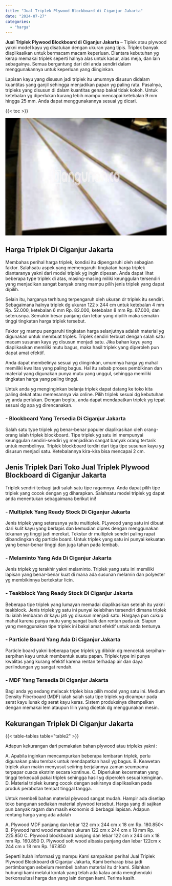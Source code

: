 ```yaml
---
title: "Jual Triplek Plywood Blockboard di Ciganjur Jakarta"
date: "2024-07-27"
categories: 
  - "harga"
---
```


**Jual Triplek Plywood Blockboard di Ciganjur Jakarta** – Tiplek atau plywood yakni model kayu yg disatukan dengan ukuran yang tipis. Triplek banyak diaplikasikan untuk bermacam macam keperluan. Diantara kebutuhan yg kerap memakai triplek seperti halnya alas untuk kasur, alas meja, dan lain sebagainya. Semua bergantung dari diri anda sendiri dalam menggunakannya untuk keperluan yang diinginkan.

Lapisan kayu yang disusun jadi triplek itu umumnya disusun didalam kuantitas yang ganjil sehingga menjadikan papan yg paling rata. Pasalnya, tripleks yang disusun di dalam kuantitas genap bakal tidak kokoh. Untuk ketebalan yg diperlukan kurang lebih mampu mencapai ketebalan 9 mm hingga 25 mm. Anda dapat menggunakannya sesuai yg dicari.

{{< toc >}}

![Jual Triplek Plywood Blockboard di Ciganjur Jakarta](/images/jual-triplek-murah-24.png)

## Harga Triplek Di Ciganjur Jakarta

Membahas perihal harga triplek, kondisi itu dipengaruhi oleh sebagian faktor. Salahsatu aspek yang memengaruhi tingkatan harga triplek diantaranya yakni dari model triplek yg ingin dipesan. Anda dapat lihat beberapa type triplek di atas, masing-masing miliki keunggulan tersendiri yang menjadikan sangat banyak orang mampu pilih jenis triplek yang dapat dipilih.

Selain itu, harganya terhitung terpengaruh oleh ukuran dr triplek itu sendiri. Sebagaimana halnya triplek dg ukuran 122 x 244 cm untuk ketebalan 4 mm Rp. 52.000, ketebalan 6 mm Rp. 82.000, ketebalan 8 mm Rp. 87.000, dan seterusnya. Semakin besar panjang dan lebar yang dipilih maka semakin tinggi tingkatan harga triplek tersebut.

Faktor yg mampu pengaruhi tingkatan harga selanjutnya adalah material yg digunakan untuk membuat triplek. Triplek sendiri terbuat dengan salah satu macam susunan kayu yg disusun menjadi satu. Jika bahan kayu yang diaplikasikan memiliki mutu bagus, maka hasil triplek yang diperoleh pun dapat amat efektif.

Anda dapat membelinya sesuai yg diinginkan, umumnya harga yg mahal memiliki kwalitas yang paling bagus. Hal itu sebab proses pembikinan dan material yang digunakan punya mutu yang unggul, sehingga memiliki tingkatan harga yang paling tinggi.

Untuk anda yg menginginkan belanja triplek dapat datang ke toko kita paling dekat atau memesannya via online. Pilih triplek sesuai dg kebutuhan yg anda perlukan. Dengan begitu, anda dapat mendapatkan triplek yg tepat sesuai dg apa yg direncanakan.

### \- Blockboard Yang Tersedia Di Ciganjur Jakarta

Salah satu type triplek yg benar-benar populer diaplikasikan oleh orang-orang ialah triplek blockboard. Tipe triplek yg satu ini mempunyai keunggulan sendiri-sendiri yg menjadikan sangat banyak orang tertarik untuk membelinya. Triplek blockboard terdiri dari tiga tipe susunan kayu yg disusun menjadi satu. Ketebalannya kira-kira bisa mencapai 2 cm.

## Jenis Triplek Dari Toko Jual Triplek Plywood Blockboard di Ciganjur Jakarta

Triplek sendiri terbagi jadi salah satu tipe ragamnya. Anda dapat pilih tipe triplek yang cocok dengan yg diharapkan. Salahsatu model triplek yg dapat anda menentukan sebagaimana berikut ini!

### \- Multiplek Yang Ready Stock Di Ciganjur Jakarta

Jenis triplek yang seterusnya yaitu multiplek. PLywood yang satu ini dibuat dari kulit kayu yang berlapis dan kemudian dipres dengan menggunakan tekanan yg tinggi jadi merekat. Tekstur dr multiplek sendiri paling rapat dibandingkan dg particle board. Untuk triplek yang satu ini punyai kekuatan yang benar-benar tinggi dan juga tahan pada lembab.

### \- Melaminto Yang Ada Di Ciganjur Jakarta

Jenis triplek yg terakhir yakni melaminto. Triplek yang satu ini memiliki lapisan yang benar-benar kuat di mana ada susunan melamin dan polyester yg membikinnya bertekstur licin.

### \- Teakblock Yang Ready Stock Di Ciganjur Jakarta

Beberapa tipe triplek yang lumayan memadai diaplikasikan setelah itu yakni teakblock. Jenis triplek yg satu ini punyai kelebihan tersendiri dimana triplek itu ialah lembaran dr kayu jati yg disusun menjadi satu. Hargaya pun cukup mahal karena punya mutu yang sangat baik dan rentan pada air. Siapun yang menggunakan tipe triplek ini bakal amat efektif untuk anda tentunya.

### \- Particle Board Yang Ada Di Ciganjur Jakarta

Particle board yakni beberapa type triplek yg dibikin dg mencetak serpihan-serpihan kayu untuk membentuk suatu papan. Triplek type ini punya kwalitas yang kurang efektif karena rentan terhadap air dan daya perlindungan yg sangat rendah.

### \- MDF Yang Tersedia Di Ciganjur Jakarta

Bagi anda yg sedang melacak triplek bisa pilih model yang satu ini. Medium Density Fiberboard (MDF) ialah salah satu tipe triplek yg dicampur pada serat kayu lunak dg serat kayu keras. Sistem produksinya ditempelkan dengan memakai lem ataupun lilin yang dicetak dg menggunakan mesin.

## Kekurangan Triplek Di Ciganjur Jakarta

{{< table-tables table="table2" >}}

Adapun kekurangan dari pemakaian bahan plywood atau tripleks yakni :

A. Apabila inginkan mencampurkan beberapa lembaran triplek, perlu digunakan paku tembak untuk mendapatkan hasil yg bagus. B. Keawetan triplek akan makin menyusut seiiring berjalannya zaman seumpama terpapar cuaca ekstrim secara kontinue. C. Diperlukan kecermatan yang tinggi terkecuali pakai triplek sehingga hasil yg diperoleh sesuai keinginan. D. Material triplek kurang cocok dengan sekiranya diaplikasikan pada produk perabotan tempat tinggal tangga.

Untuk membeli bahan material plywood sangat mudah. Hampir ada disetiap toko bangunan sediakan material plywood tersebut. Harga yang di sajikan pun banyak ragam dan masih ekonomis di berbagai lapisan. Adapun rentang harga yang ada adalah

A. Plywood MDF panjang dan lebar 122 cm x 244 cm x 18 cm Rp. 180.850< B. Plywood hard wood mertahan ukuran 122 cm x 244 cm x 18 mm Rp. 225.850 C. Plywood blockboard panjang dan lebar 122 cm x 244 cm x 18 mm Rp. 160.850 D. Plywood soft wood albasia panjang dan lebar 122cm x 244 cm x 18 mm Rp. 167.850

Seperti itulah informasi yg mampu Kami sampaikan perihal Jual Triplek Plywood Blockboard di Ciganjur Jakarta, Kami berharap bisa jadi pertimbangan sebelum membeli bahan material itu dr kami. Silahkan hubungi kami melalui kontak yang telah ada kalau anda menghendaki berkonsultasi harga dan yang lain dengan kami. Terima kasih.
